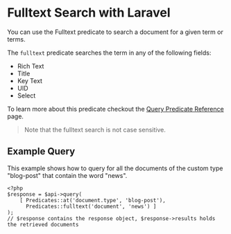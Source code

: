 # Fulltext Search with Laravel

You can use the Fulltext predicate to search a document for a given term or terms.

The `fulltext` predicate searches the term in any of the following fields:

- Rich Text
- Title
- Key Text
- UID
- Select

To learn more about this predicate checkout the [Query Predicate Reference](../02-query-the-api/02-query-predicate-reference.md) page.

> Note that the fulltext search is not case sensitive.

## Example Query

This example shows how to query for all the documents of the custom type "blog-post" that contain the word "news".

```
<?php
$response = $api->query(
    [ Predicates::at('document.type', 'blog-post'),
      Predicates::fulltext('document', 'news') ]
);
// $response contains the response object, $response->results holds the retrieved documents
```
